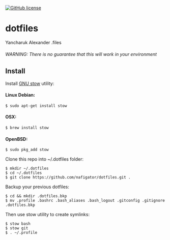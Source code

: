 [![GitHub license][License img]][License src]

# dotfiles

Yancharuk Alexander .files
###### WARNING: There is no guarantee that this will work in your environment

## Install

Install [GNU stow] utility:
#### Linux Debian:

    $ sudo apt-get install stow

#### OSX:

    $ brew install stow

#### OpenBSD:

    $ sudo pkg_add stow

Clone this repo into ~/.dotfiles folder:

    $ mkdir ~/.dotfiles
    $ cd ~/.dotfiles
    $ git clone https://github.com/nafigator/dotfiles.git .

Backup your previous dotfiles:

    $ cd && mkdir .dotfiles.bkp
    $ mv .profile .bashrc .bash_aliases .bash_logout .gitconfig .gitignore .dotfiles.bkp

Then use stow utility to create symlinks:

    $ stow bash
    $ stow git
    $ . ~/.profile

  [GNU stow]: https://www.gnu.org/software/stow
  [License img]: https://img.shields.io/badge/license-MIT-brightgreen.svg
  [License src]: https://tldrlegal.com/license/mit-license
